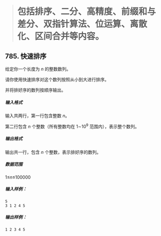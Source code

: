> # 包括排序、二分、高精度、前缀和与差分、双指针算法、位运算、离散化、区间合并等内容。

## 785. 快速排序

给定你一个长度为 *n* 的整数数列。

请你使用快速排序对这个数列按照从小到大进行排序。

并将排好序的数列按顺序输出。

##### 输入格式

输入共两行，第一行包含整数 *n*。

第二行包含 *n* 个整数（所有整数均在 1∼$10^9$ 范围内），表示整个数列。

##### 输出格式

输出共一行，包含 *n* 个整数，表示排好序的数列。

##### 数据范围

1≤*n*≤100000

##### 输入样例：

```
5
3 1 2 4 5
```

##### 输出样例：

```
1 2 3 4 5
```